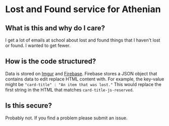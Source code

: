 # Lost and Found service for Athenian
## What is this and why do I care?
I get a lot of emails at school about lost and found things that I haven't lost or found. I wanted to get fewer.

## How is the code structured?
Data is stored on [Imgur](https://apidocs.imgur.com/) and [Firebase](firebase.google.com).
Firebase stores a JSON object that contains data to edit replace HTML content with. For example, the key-value might be ```"card-title" : "An item that was lost."```
This would replace the first string in the HTML that matches ```card-title-js-reserved```.

## Is this secure?
Probably not. If you find a problem please submit an issue.